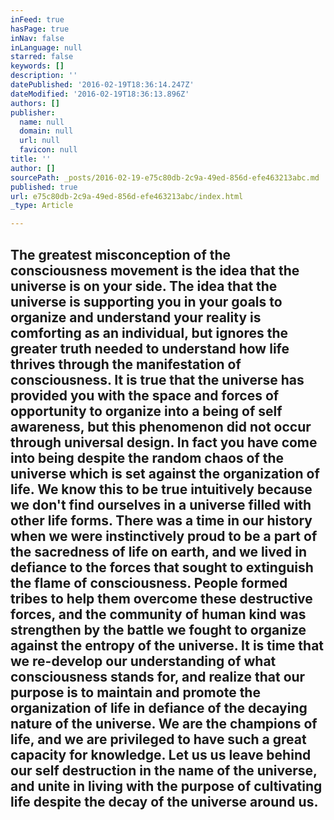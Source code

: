 ```yaml
---
inFeed: true
hasPage: true
inNav: false
inLanguage: null
starred: false
keywords: []
description: ''
datePublished: '2016-02-19T18:36:14.247Z'
dateModified: '2016-02-19T18:36:13.896Z'
authors: []
publisher:
  name: null
  domain: null
  url: null
  favicon: null
title: ''
author: []
sourcePath: _posts/2016-02-19-e75c80db-2c9a-49ed-856d-efe463213abc.md
published: true
url: e75c80db-2c9a-49ed-856d-efe463213abc/index.html
_type: Article

---
```

## The greatest misconception of the consciousness movement is the idea that the universe is on your side. The idea that the universe is supporting you in your goals to organize and understand your reality is comforting as an individual, but ignores the greater truth needed to understand how life thrives through the manifestation of consciousness.  It is true that the universe has provided you with the space and forces of opportunity to organize into a being of self awareness, but this phenomenon did not occur through universal design. In fact you have come into being despite the random chaos of the universe which is set against the organization of life. We know this to be true intuitively because we don't find ourselves in a universe filled with other life forms.  There was a time in our history when we were instinctively proud to be a part of the sacredness of life on earth, and we lived in defiance to the forces that sought to extinguish the flame of consciousness.  People formed tribes to help them overcome these destructive forces, and the community of human kind was strengthen by the battle we fought to organize against the entropy of the universe. It is time that we re-develop our understanding of what consciousness stands for, and realize that our purpose is to maintain and promote the organization of life in defiance of the decaying nature of the universe. We are the champions of life, and we are privileged to have such a great capacity for knowledge. Let us us leave behind our self destruction in the name of the universe, and unite in living with the purpose of cultivating life despite the decay of the universe around us.
